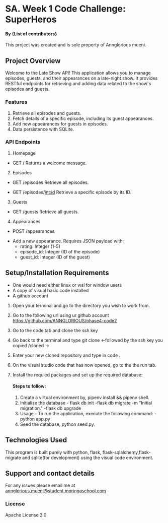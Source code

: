 # SA. Week 1 Code Challenge: SuperHeros

#### By **{List of contributors}**
This project was created and is sole property of Annglorious mueni.

## Project Overview
Welcome to the Late Show API! This application allows you to manage episodes, guests, and their appearances on a late-night show. It provides RESTful endpoints for retrieving and adding data related to the show's episodes and guests.

### Features
1. Retrieve all episodes and guests.
2. Fetch details of a specific episode, including its guest appearances.
3. Add new appearances for guests in episodes.
4. Data persistence with SQLite.

### API Endpoints
1. Homepage
* GET /
Returns a welcome message.

2. Episodes
* GET /episodes
Retrieve all episodes.

* GET /episodes/<int:id>
Retrieve a specific episode by its ID.

3. Guests
* GET /guests
Retrieve all guests.

4. Appearances
* POST /appearances
- Add a new appearance. Requires JSON payload with:
    - rating: Integer (1-5)
    - episode_id: Integer (ID of the episode)
    - guest_id: Integer (ID of the guest)



## Setup/Installation Requirements
* One would need either linux or wsl for window users
* A copy of visual basic code installed
* A github account

1. Open your terminal and go to the directory you wish to work from.
2. Go to the following url using ur github account https://github.com/ANNGLORIOUS/phase4-code2
3. Go to the code tab and clone the ssh key
4. Go back to the terminal and type git clone <-followed by the ssh key you copied /cloned ->
5. Enter your new cloned repository and type in code .
6. On the visual studio code that has now opened, go to the the run tab.
7. Install the requied packages and set up the required database:

      #### Steps to follow:
      1. Create a virtual environment by, pipenv install && pipenv shell.
      2. Initialize the database - flask db init
                                    -flask db migrate -m "Initial migration."
                                    -flask db upgrade
      5. Usage - To run the application, execute the following command:
                                            -python app.py  
      4. Seed the database, python seed.py.  


## Technologies Used
This program is built purely with python, flask, flask-sqlalchemy,flask-migrate and sqlite(for development) using the visual code environment.

## Support and contact details
For any issues please email me at annglorious.mueni@student.moringaschool.com
### License
Apache License 2.0


